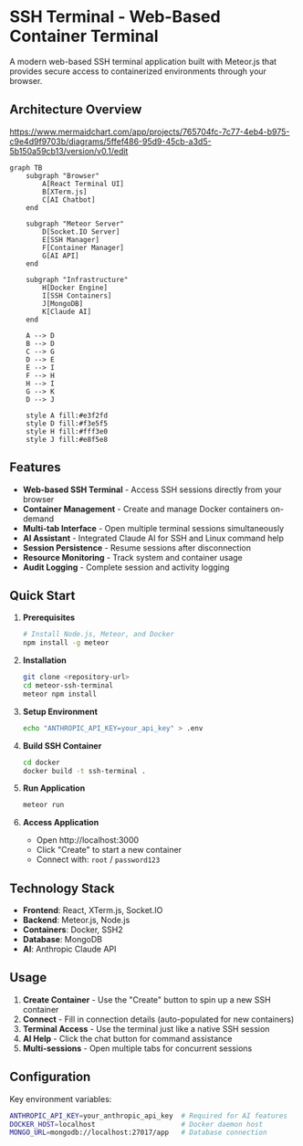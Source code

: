 # SSH Terminal - Web-Based Container Terminal

A modern web-based SSH terminal application built with Meteor.js that provides secure access to containerized environments through your browser.

## Architecture Overview

https://www.mermaidchart.com/app/projects/765704fc-7c77-4eb4-b975-c9e4d9f9703b/diagrams/5ffef486-95d9-45cb-a3d5-5b150a59cb13/version/v0.1/edit

```mermaid
graph TB
    subgraph "Browser"
        A[React Terminal UI]
        B[XTerm.js]
        C[AI Chatbot]
    end
    
    subgraph "Meteor Server"
        D[Socket.IO Server]
        E[SSH Manager]
        F[Container Manager]
        G[AI API]
    end
    
    subgraph "Infrastructure"
        H[Docker Engine]
        I[SSH Containers]
        J[MongoDB]
        K[Claude AI]
    end
    
    A --> D
    B --> D
    C --> G
    D --> E
    E --> I
    F --> H
    H --> I
    G --> K
    D --> J
    
    style A fill:#e3f2fd
    style D fill:#f3e5f5
    style H fill:#fff3e0
    style J fill:#e8f5e8
```

## Features

-  **Web-based SSH Terminal** - Access SSH sessions directly from your browser
-  **Container Management** - Create and manage Docker containers on-demand
-  **Multi-tab Interface** - Open multiple terminal sessions simultaneously
-  **AI Assistant** - Integrated Claude AI for SSH and Linux command help
-  **Session Persistence** - Resume sessions after disconnection
-  **Resource Monitoring** - Track system and container usage
-  **Audit Logging** - Complete session and activity logging

## Quick Start

1. **Prerequisites**
   ```bash
   # Install Node.js, Meteor, and Docker
   npm install -g meteor
   ```

2. **Installation**
   ```bash
   git clone <repository-url>
   cd meteor-ssh-terminal
   meteor npm install
   ```

3. **Setup Environment**
   ```bash
   echo "ANTHROPIC_API_KEY=your_api_key" > .env
   ```

4. **Build SSH Container**
   ```bash
   cd docker
   docker build -t ssh-terminal .
   ```

5. **Run Application**
   ```bash
   meteor run
   ```

6. **Access Application**
   - Open http://localhost:3000
   - Click "Create" to start a new container
   - Connect with: `root` / `password123`

## Technology Stack

- **Frontend**: React, XTerm.js, Socket.IO
- **Backend**: Meteor.js, Node.js
- **Containers**: Docker, SSH2
- **Database**: MongoDB
- **AI**: Anthropic Claude API

## Usage

1. **Create Container** - Use the "Create" button to spin up a new SSH container
2. **Connect** - Fill in connection details (auto-populated for new containers)
3. **Terminal Access** - Use the terminal just like a native SSH session
4. **AI Help** - Click the chat button for command assistance
5. **Multi-sessions** - Open multiple tabs for concurrent sessions


## Configuration

Key environment variables:
```bash
ANTHROPIC_API_KEY=your_anthropic_api_key  # Required for AI features
DOCKER_HOST=localhost                     # Docker daemon host
MONGO_URL=mongodb://localhost:27017/app   # Database connection
```

